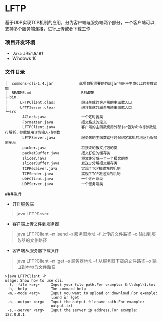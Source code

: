 # LFTP
基于UDP实现TCP机制的应用，分为客户端与服务端两个部分，一个客户端可以支持多个服务端连接，进行上传或者下载工作
### 项目开发环境
- Java JRE1.8.181
- Windows 10

### 文件目录
```
│  commons-cli-1.4.jar            此项目所需要的外部jar包用于生成CLI的参数读取
│  README.md                       README
├─bin
│      LFTPClient.class            编译生成的客户端的主函数入口
│      LFTPServer.class            编译生成的服务端的主函数入口
└─src
        AClock.java                一个定时器类
        Formatter.java             报文格式的定义
        LFTPClient.java            客户端的主函数使用外部jar包对命令行参数进行解析，参数使用详情输入-h参数
        LFTPServer.java            服务端的主函数运行时候绑定本机的地址为服务器地址
        packer.java                将接收的报文打包的类
        packetBuffer.java          报文打包的缓存类
        slicer.java                将文件分成一个一个报文的类
        slicerBuffer.java          发送方分解报文缓存类
        TCPReceiver.java           实现了TCP接收方的机制
        TCPSender.java             实现了TCP发送方的机制
        UDPClient.java             一个客户端类
        UDPServer.java             一个服务端类
```

###执行
- 开启服务端
>java LFTPSever

- 客户端上传文件到服务器
>java LFTPClient –m lsend –s 服务器地址 –f 上传的文件路径 –o 输出到服务器的文件路径
- 客户端从服务器下载文件
>java LFTPClient –m lget –s 服务器地址 –f 从服务器下载的文件路径 –o 输出到本地的文件路径

```
>java LFTPClient -h
usage: Show how to use cli.
 -f,--file <arg>     Input your file path.For example: E:\\dcp\\1.txt
 -h,--help           The command help
 -m,--mode <arg>     Input you want to upload or download.For example:
                     lsend or lget
 -o,--output <arg>   Input the output filename path.For example:
                     output.txt
 -s,--server <arg>   Input the server ip address.For example: 127.0.0.1
```